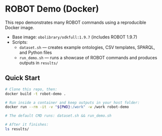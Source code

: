 # ROBOT Demo (Docker)

This repo demonstrates many ROBOT commands using a reproducible Docker image.

- Base image: `obolibrary/odkfull:1.9.7` (includes ROBOT 1.9.7)
- Scripts:
  - `dataset.sh` — creates example ontologies, CSV templates, SPARQL, and Python files
  - `run_demo.sh` — runs a showcase of ROBOT commands and produces outputs in `results/`

## Quick Start

```bash
# Clone this repo, then:
docker build -t robot-demo .

# Run inside a container and keep outputs in your host folder:
docker run --rm -it -v "${PWD}:/work" -w /work robot-demo

# The default CMD runs: dataset.sh && run_demo.sh

# After it finishes:
ls results/
